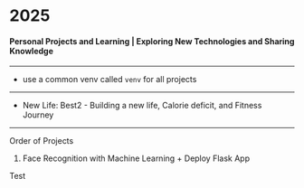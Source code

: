 # 2025
#### Personal Projects and Learning | Exploring New Technologies and Sharing Knowledge

---

- use a common venv called `venv` for all projects

--- 

- New Life: Best2 -  Building a new life, Calorie deficit, and Fitness Journey

---
Order of Projects

1. Face Recognition with Machine Learning + Deploy Flask App


Test